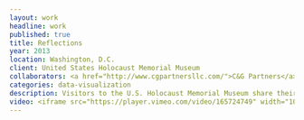 ```yaml
---
layout: work
headline: work
published: true
title: Reflections
year: 2013
location: Washington, D.C.
client: United States Holocaust Memorial Museum
collaborators: <a href="http://www.cgpartnersllc.com/">C&G Partners</a>
categories: data-visualization
description: Visitors to the U.S. Holocaust Memorial Museum share their thoughts in this dynamically animated motion graphics piece.
video: <iframe src="https://player.vimeo.com/video/165724749" width="1024" height="576" frameborder="0" webkitallowfullscreen mozallowfullscreen allowfullscreen></iframe>
---
```

